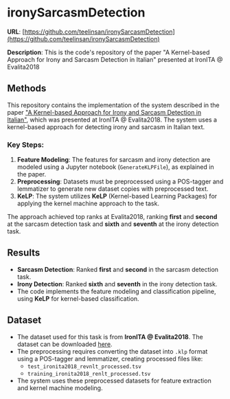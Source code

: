 # ironySarcasmDetection
**URL**: [https://github.com/teelinsan/ironySarcasmDetection](https://github.com/teelinsan/ironySarcasmDetection)

**Description**: This is the code's repository of the paper "A Kernel-based Approach for Irony and Sarcasm Detection in Italian" presented at IronITA @ Evalita2018

## Methods
This repository contains the implementation of the system described in the paper ["A Kernel-based Approach for Irony and Sarcasm Detection in Italian"](http://ceur-ws.org/Vol-2263/paper023.pdf), which was presented at IronITA @ Evalita2018. The system uses a kernel-based approach for detecting irony and sarcasm in Italian text. 

### Key Steps:
1. **Feature Modeling**: The features for sarcasm and irony detection are modeled using a Jupyter notebook (`GenerateKLPFile`), as explained in the paper.
2. **Preprocessing**: Datasets must be preprocessed using a POS-tagger and lemmatizer to generate new dataset copies with preprocessed text.
3. **KeLP**: The system utilizes **KeLP** (Kernel-based Learning Packages) for applying the kernel machine approach to the task.

The approach achieved top ranks at Evalita2018, ranking **first** and **second** at the sarcasm detection task and **sixth** and **seventh** at the irony detection task.

## Results
- **Sarcasm Detection**: Ranked **first** and **second** in the sarcasm detection task.
- **Irony Detection**: Ranked **sixth** and **seventh** in the irony detection task.
- The code implements the feature modeling and classification pipeline, using **KeLP** for kernel-based classification.

## Dataset
- The dataset used for this task is from **IronITA @ Evalita2018**. The dataset can be downloaded [here](http://www.di.unito.it/~tutreeb/ironita-evalita18/data.html).
- The preprocessing requires converting the dataset into `.klp` format using a POS-tagger and lemmatizer, creating processed files like:
  - `test_ironita2018_revnlt_processed.tsv`
  - `training_ironita2018_renlt_processed.tsv`
- The system uses these preprocessed datasets for feature extraction and kernel machine modeling.
